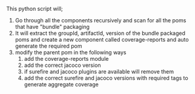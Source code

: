 This python script will;

1. Go through all the components recursively and scan for all the poms that have "bundle" packaging
2. It will extract the groupId, artifactId, version of the bundle packaged poms and create a new component
	called coverage-reports and auto generate the required pom
3. modify the parent pom in the following ways
	1. add the coverage-reports module
	2. add the correct jacoco version
	3. if surefire and jacoco plugins are available will remove them
	4. add the correct surefire and jacoco versions with required tags to generate aggregate coverage
